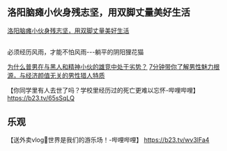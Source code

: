 ## 洛阳脑瘫小伙身残志坚，用双脚丈量美好生活
[洛阳脑瘫小伙身残志坚，用双脚丈量美好生活](https://b23.tv/j5HcNp7)

## 
必须经历风雨，才能不怕风雨---躺平的阴阳狸花猫

[为什么普男在与黑人和精神小伙的雄竞中处于劣势？](https://b23.tv/2EWG1XA)
[7分钟带你了解男性魅力根源，与经济颜值无关的男性猎人特质](https://b23.tv/LevHJbb)

【你同学里有人去世了吗？学校里经历过的死亡更难以忘怀-哔哩哔哩】 https://b23.tv/65sSqLQ


## 乐观
【送外卖vlog🥡世界是我们的游乐场！-哔哩哔哩】 https://b23.tv/wv3lFa4
